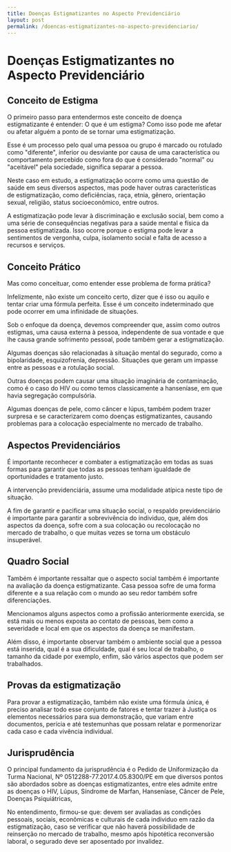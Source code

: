 ```yaml
---
title: Doenças Estigmatizantes no Aspecto Previdenciário
layout: post
permalink: /doencas-estigmatizantes-no-aspecto-previdenciario/
---
```

# Doenças Estigmatizantes no Aspecto Previdenciário

## Conceito de Estigma

O primeiro passo para entendermos este conceito de doença estigmatizante é entender: O que é um estigma? Como isso pode me afetar ou afetar alguém a ponto de se tornar uma estigmatização.

Esse é um processo pelo qual uma pessoa ou grupo é marcado ou rotulado como "diferente", inferior ou desviante por causa de uma característica ou comportamento percebido como fora do que é considerado "normal" ou "aceitável" pela sociedade, significa separar a pessoa.

Neste caso em estudo, a estigmatização ocorre como uma questão de saúde em seus diversos aspectos, mas pode haver outras características de estigmatização, como deficiências, raça, etnia, gênero, orientação sexual, religião, status socioeconômico, entre outros.

A estigmatização pode levar à discriminação e exclusão social, bem como a uma série de consequências negativas para a saúde mental e física da pessoa estigmatizada. Isso ocorre porque o estigma pode levar a sentimentos de vergonha, culpa, isolamento social e falta de acesso a recursos e serviços.

## Conceito Prático

Mas como conceituar, como entender esse problema de forma prática?

Infelizmente, não existe um conceito certo, dizer que é isso ou aquilo e tentar criar uma fórmula perfeita. Esse é um conceito indeterminado que pode ocorrer em uma infinidade de situações.

Sob o enfoque da doença, devemos compreender que, assim como outros estigmas, uma causa externa à pessoa, independente de sua vontade e que lhe causa grande sofrimento pessoal, pode também gerar a estigmatização.

Algumas doenças são relacionadas à situação mental do segurado, como a bipolaridade, esquizofrenia, depressão. Situações que geram um impasse entre as pessoas e a rotulação social.

Outras doenças podem causar uma situação imaginária de contaminação, como é o caso do HIV ou como temos classicamente a hanseníase, em que havia segregação compulsória.

Algumas doenças de pele, como câncer e lúpus, também podem trazer surpresa e se caracterizarem como doenças estigmatizantes, causando problemas para a colocação especialmente no mercado de trabalho.

## Aspectos Previdenciários

É importante reconhecer e combater a estigmatização em todas as suas formas para garantir que todas as pessoas tenham igualdade de oportunidades e tratamento justo.

A intervenção previdenciária, assume uma modalidade atípica neste tipo de situação.

A fim de garantir e pacificar uma situação social, o respaldo previdenciário é importante para garantir a sobrevivência do individuo, que, além dos aspectos da doença, sofre com a sua colocação ou recolocação no mercado de trabalho, o que muitas vezes se torna um obstáculo insuperável.

## Quadro Social

Também é importante ressaltar que o aspecto social também é importante na avaliação da doença estigmatizante. Casa pessoa sofre de uma forma diferente e a sua relação com o mundo ao seu redor também sofre diferenciações.

Mencionamos alguns aspectos como a profissão anteriormente exercida, se está mais ou menos exposta ao contato de pessoas, bem como a severidade e local em que os aspectos da doença se manifestam.

Além disso, é importante observar também o ambiente social que a pessoa está inserida, qual é a sua dificuldade, qual é seu local de trabalho, o tamanho da cidade por exemplo, enfim, são vários aspectos que podem ser trabalhados.

## Provas da estigmatização

Para provar a estigmatização, também não existe uma fórmula única, é preciso analisar todo esse conjunto de fatores e tentar trazer à Justiça os elementos necessários para sua demonstração, que variam entre documentos, perícia e até testemunhas que possam relatar e pormenorizar cada caso e cada vivência individual.

## Jurisprudência

O principal fundamento da jurisprudência é o Pedido de Uniformização da Turma Nacional, Nº 0512288-77.2017.4.05.8300/PE em que diversos pontos são abordados sobre as doenças estigmatizantes, entre eles admite entre as doenças o HIV, Lúpus, Síndrome de Marfan, Hanseníase, Câncer de Pele, Doenças Psiquiátricas,

No entendimento, firmou-se que: devem ser avaliadas as condições pessoais, sociais, econômicas e culturais de cada individuo em razão da estigmatização, caso se verificar que não haverá possibilidade de reinserção no mercado de trabalho, mesmo após hipotética reconversão laboral, o segurado deve ser aposentado por invalidez.
